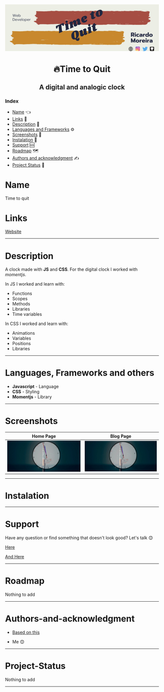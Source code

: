 [![Social banner for mugas](./assets/time_banner.png)](http://ricardomoreira.io/)

<h1 align="center"> 🔥Time to Quit</h1>

<h2 align="center"> A digital and analogic clock</h2>

### Index

* [Name](#Name) 👈
* [Links](#Links) 🔗
* [Description](#Description) 📖
* [Languages and Frameworks](####Languages-and-Frameworks) ⚙️
* [Screenshots](#Screenshots) 📱
* [Instalation](#Instalation) 🧩
* [Support](#Support) 🆘
* [Roadmap](#Roadmap) 🗺️
* [Authors and acknowledgment](####Authors-and-acknowledgment) ✍️
* [Project Status](#Project-Status) 📜

# Name

Time to quit

# Links

[Website](https://its-time-to-quit.netlify.app/)

___

# Description

A clock made with <strong>JS</strong> and <strong>CSS</strong>.
For the digital clock I worked with <em>momentjs</em>.

In JS I worked and learn with:

<ul>
<li>Functions</li>
<li>Scopes</li>
<li>Methods</li>
<li>Libraries</li>
<li>Time variables</li>
</ul>

In CSS I worked and learn with:

<ul>
<li>Animations</li>
<li>Variables</li>
<li>Positions</li>
<li>Libraries</li>
</ul>

___

# Languages, Frameworks and others

* **Javascript** - Language
* **CSS** - Styling
* **Momentjs** - Library

____

# Screenshots

Home Page         |  Blog Page
:-------------------------:|:-------------------------:
![](assets/screenshot.png)  |  ![](assets/screenshot.png)

____

# Instalation

___

# Support

Have any question or find something that doesn't look good? Let's talk 😊

[Here](https://github.com/mugas)

[And Here](https://www.ricardomoreira.io/about)

____

# Roadmap

Nothing to add

____

# Authors-and-acknowledgment

* [Based on this](https://javascript30.com/)

* Me 😊

____

# Project-Status  

Nothing to add

____
